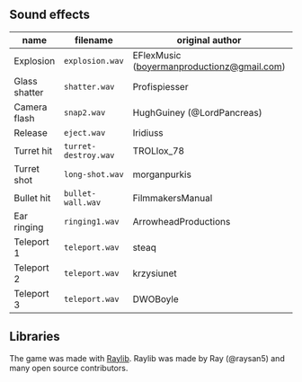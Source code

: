 ## Sound effects

| name          | filename             | original author                            | source |
|---------------|----------------------|--------------------------------------------|--------|
| Explosion     | `explosion.wav`      | EFlexMusic (boyermanproductionz@gmail.com) | [freesound.org](https://freesound.org/people/EFlexMusic/sounds/388528/)
| Glass shatter | `shatter.wav`        | Profispiesser                              | [freesound.org](https://freesound.org/people/Profispiesser/sounds/583065/)
| Camera flash  | `snap2.wav`          | HughGuiney (@LordPancreas)                 | [freesound.org](https://freesound.org/people/HughGuiney/sounds/352832/)
| Release       | `eject.wav`          | Iridiuss                                   | [freesound.org](https://freesound.org/people/Iridiuss/sounds/519414/)
| Turret hit    | `turret-destroy.wav` | TROLlox_78                                 | [freesound.org](https://freesound.org/people/TROLlox_78/sounds/274119/)
| Turret shot   | `long-shot.wav`      | morganpurkis                               | [freesound.org](https://freesound.org/people/morganpurkis/sounds/388194/)
| Bullet hit    | `bullet-wall.wav`    | FilmmakersManual                           | [freesound.org](https://freesound.org/people/FilmmakersManual/sounds/522402/)
| Ear ringing   | `ringing1.wav`       | ArrowheadProductions                       | [freesound.org](https://freesound.org/people/ArrowheadProductions/sounds/547974/)
| Teleport 1    | `teleport.wav`       | steaq                                      | [freesound.org](https://freesound.org/people/steaq/sounds/560124/)
| Teleport 2    | `teleport.wav`       | krzysiunet                                 | [freesound.org](https://freesound.org/people/krzysiunet/sounds/345835/)
| Teleport 3    | `teleport.wav`       | DWOBoyle                                   | [freesound.org](https://freesound.org/people/DWOBoyle/sounds/474180/)

## Libraries

The game was made with [Raylib](https://www.raylib.com/). Raylib was made by Ray (@raysan5) and many open source contributors.

